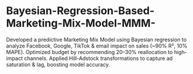 # Bayesian-Regression-Based-Marketing-Mix-Model-MMM-
Developed a predictive Marketing Mix Model using Bayesian regression to analyze Facebook, Google, TikTok &amp; email impact on sales (~90% R², 10% MAPE). Optimized budget by recommending 20–30% reallocation to high-impact channels. Applied Hill-Adstock transformations to capture ad saturation &amp; lag, boosting model accuracy.
